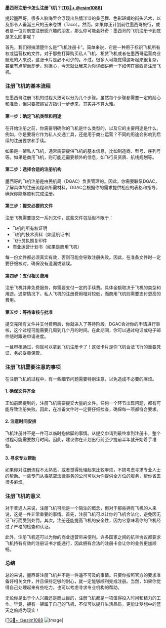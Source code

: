 **墨西哥注册卡怎么注册飞机？[[TG💪+ @esim1088](https://t.me/s/esim1088)]**

提起墨西哥，很多人脑海里会浮现出热情洋溢的桑巴舞、色彩斑斓的街头艺术，以及那令人垂涎三尺的玉米卷饼（Taco）。然而，如果你正计划前往墨西哥旅行，或者是一位对航空注册感兴趣的朋友，那么你可能会好奇：墨西哥的飞机注册卡到底是怎么回事呢？

首先，我们得搞清楚什么是“飞机注册卡”。简单来说，它是一种用于标识飞机所有权或运营权的文件。对于那些打算购买私人飞机、租赁飞机或者在墨西哥运营商业航班的人来说，这张卡片是必不可少的。不过，很多人可能觉得这听起来很复杂，甚至有点望而却步。别担心，今天就让我来为你详细讲解一下如何在墨西哥注册飞机。

### 注册飞机的基本流程

在墨西哥注册飞机的过程大致可以分为几个步骤。虽然每个步骤都需要一定的耐心和准备，但只要按照官方指引一步步来，其实并不算太难。

#### 第一步：确定飞机类型和用途

在开始注册之前，你需要明确你的飞机是什么类型的，以及它的主要用途是什么。例如，你是要将它作为私人交通工具，还是用于商业运营？不同的用途会影响到后续的注册要求和手续。

如果是一架私人飞机，通常需要提供飞机的基本信息，比如制造商、型号、序列号等。如果是商用飞机，则可能还需要额外的信息，如飞行员资质、航线规划等。

#### 第二步：选择合适的注册机构

墨西哥的飞机注册是由民航局（DGAC）负责管理的。因此，你需要联系DGAC，了解具体的注册流程和所需材料。DGAC会根据你的需求提供相应的表格和指导，确保你能够顺利完成注册。

#### 第三步：提交必要的文件

注册飞机需要提交一系列文件，这些文件包括但不限于：

- 飞机的所有权证明
- 飞机的技术资料（如适航证书）
- 飞行员执照复印件
- 商业运营计划书（如果是商用飞机）

每一份文件都必须真实有效，否则可能会导致注册失败。因此，在准备文件时一定要仔细核对，确保没有遗漏或错误。

#### 第四步：支付相关费用

注册飞机并非免费服务，你需要支付一定的手续费。具体金额取决于飞机的类型和用途。通常情况下，私人飞机的注册费用相对较低，而商用飞机则需要支付更高的费用。

#### 第五步：等待审核与批准

提交完所有文件并支付费用后，你就进入了等待阶段。DGAC会对你的申请进行审核，这个过程可能需要几周到几个月的时间。在此期间，你可以通过电话或电子邮件随时跟进申请进度。

一旦审核通过，你就可以拿到飞机注册卡了！这张卡片是你飞机合法飞行的重要凭证，务必妥善保管。

### 注册飞机需要注意的事项

在注册飞机的过程中，有一些细节问题需要特别注意，以免造成不必要的麻烦。

#### 1. 确保文件齐全

正如前面提到的，注册飞机需要提交大量的文件。任何一个环节出现问题，都有可能导致注册失败。因此，在准备文件时一定要仔细检查，确保每一项都符合要求。

#### 2. 注意时间安排

飞机注册并不是一件可以临时抱佛脚的事情。从提交申请到最终拿到注册卡，整个过程可能需要数月时间。因此，建议你在计划出行前至少提前半年就开始着手准备。

#### 3. 寻求专业帮助

如果你对注册流程不太熟悉，或者觉得处理起来比较麻烦，不妨考虑寻求专业人士的帮助。一些专门从事航空法律事务的公司可以为你提供全方位的服务，帮你省去很多麻烦。

### 注册飞机的意义

对于普通人来说，注册飞机可能是一个陌生的概念，但对于那些拥有飞机的人来说，这是一件非常重要的事情。首先，注册飞机可以让你的飞机合法化，避免因无证飞行而受到处罚。其次，注册还能提高飞机的安全性，因为它意味着你的飞机经过了严格的检查和认证。

此外，注册飞机还可以为你的商业运营带来便利。许多国家之间的航空协议都要求飞机持有有效的注册证书才能通行，因此拥有合法的注册卡会让你的业务更加顺畅。

### 总结

总的来说，墨西哥注册飞机并不是一件遥不可及的事情。只要你按照官方的要求准备好相关文件，并且保持足够的耐心，就一定能够顺利完成注册。当然，如果你觉得自己处理起来有些吃力，也可以考虑寻求专业机构的帮助。

无论你是出于个人兴趣还是商业目的，注册飞机都是一项值得投入时间和精力的工作。毕竟，拥有一架属于自己的飞机，不仅可以提升生活品质，更能让梦想中的蓝天之旅成为现实！

[[TG💪+ @esim1088](https://t.me/s/esim1088) ![Image](https://i.postimg.cc/4NQfJmqS/Snipaste-2025-05-13-00-14-12.png)]